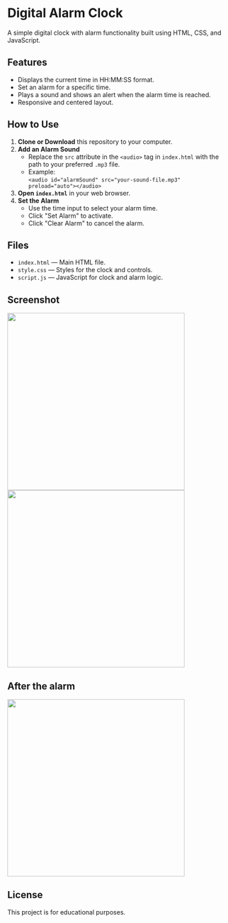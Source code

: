 # Digital Alarm Clock

A simple digital clock with alarm functionality built using HTML, CSS, and JavaScript.

## Features

- Displays the current time in HH:MM:SS format.
- Set an alarm for a specific time.
- Plays a sound and shows an alert when the alarm time is reached.
- Responsive and centered layout.

## How to Use

1. **Clone or Download** this repository to your computer.
2. **Add an Alarm Sound**  
   - Replace the `src` attribute in the `<audio>` tag in `index.html` with the path to your preferred `.mp3` file.
   - Example:  
     `<audio id="alarmSound" src="your-sound-file.mp3" preload="auto"></audio>`
3. **Open `index.html`** in your web browser.
4. **Set the Alarm**  
   - Use the time input to select your alarm time.
   - Click "Set Alarm" to activate.
   - Click "Clear Alarm" to cancel the alarm.

## Files

- `index.html` — Main HTML file.
- `style.css` — Styles for the clock and controls.
- `script.js` — JavaScript for clock and alarm logic.

## Screenshot

<img src="C:\Users\hp\Desktop\digital clock\Screenshot 2025-05-31 111038.png" height="400em"> <img src="C:\Users\hp\Desktop\digital clock\Screenshot 2025-05-31 111053.png" height="400em">
## After the alarm
<img src="C:\Users\hp\Desktop\digital clock\Screenshot 2025-05-31 111124.png" height="400em">

## License

This project is for educational purposes.
